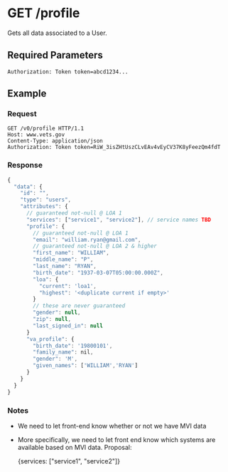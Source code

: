 # GET /profile
Gets all data associated to a User.

## Required Parameters
`Authorization: Token token=abcd1234...`

## Example
### Request
```
GET /v0/profile HTTP/1.1
Host: www.vets.gov
Content-Type: application/json
Authorization: Token token=RiW_3isZHtUszCLvEAv4vEyCV37K8yFeezQm4fdT
```

### Response
```javascript
{
  "data": {
    "id": "",
    "type": "users",
    "attributes": {
      // guaranteed not-null @ LOA 1
      "services": ["service1", "service2"], // service names TBD
      "profile": {
        // guaranteed not-null @ LOA 1
        "email": "william.ryan@gmail.com",
        // guaranteed not-null @ LOA 2 & higher
        "first_name": "WILLIAM",
        "middle_name": "P",
        "last_name": "RYAN",
        "birth_date": "1937-03-07T05:00:00.000Z",
        "loa": {
          "current": 'loa1',
          "highest": '<duplicate current if empty>'
        }
        // these are never guaranteed
        "gender": null,
        "zip": null,
        "last_signed_in": null
      }
      "va_profile": {
        "birth_date": '19800101',
        "family_name": nil,
        "gender": 'M',
        "given_names": ['WILLIAM','RYAN']
      }
    }
  }
}
```

### Notes
- We need to let front-end know whether or not we have MVI data
- More specifically, we need to let front end know which systems are available based on MVI data.  Proposal:

   {services: ["service1", "service2"]}
